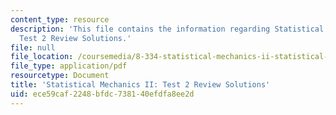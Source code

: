 ```yaml
---
content_type: resource
description: 'This file contains the information regarding Statistical Mechanics II:
  Test 2 Review Solutions.'
file: null
file_location: /coursemedia/8-334-statistical-mechanics-ii-statistical-physics-of-fields-spring-2014/ece59caf2248bfdc738140efdfa8ee2d_MIT8_334S14_TestReview_Sol2.pdf
file_type: application/pdf
resourcetype: Document
title: 'Statistical Mechanics II: Test 2 Review Solutions'
uid: ece59caf-2248-bfdc-7381-40efdfa8ee2d
---
```

